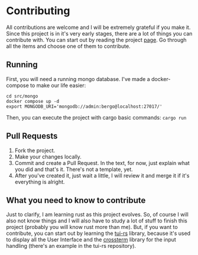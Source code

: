# Contributing
All contributions are welcome and I will be extremely grateful if you make it.
Since this project is in it's very early stages, there are a lot of things you can contribute with. You can start out by reading the project [page](https://github.com/users/vaaleyard/projects/1/views/1). Go through all the items and choose one of them to contribute.

## Running
First, you will need a running mongo database. I've made a docker-compose to make our life easier:
```
cd src/mongo
docker compose up -d
export MONGODB_URI='mongodb://admin:bergo@localhost:27017/'
```
Then, you can execute the project with cargo basic commands: `cargo run`

## Pull Requests
1. Fork the project.
2. Make your changes locally.
3. Commit and create a Pull Request. In the text, for now, just explain what you did and that's it. There's not a template, yet.
4. After you've created it, just wait a little, I will review it and merge it if it's everything is alright.

## What you need to know to contribute
Just to clarify, I am learning rust as this project evolves. So, of course I will also not know things and I will also have to study a lot of stuff to finish this project (probably you will know rust more than me). But, if you want to contribute, you can start out by learning the [tui-rs](https://github.com/fdehau/tui-rs/) library, because it's used to display all the User Interface and the [crossterm](https://github.com/crossterm-rs/crossterm) library for the input handling (there's an example in the tui-rs repository).
